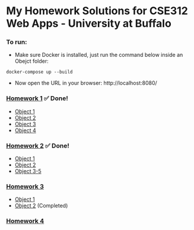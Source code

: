 # My Homework Solutions for CSE312 Web Apps - University at Buffalo

### To run:

- Make sure Docker is installed, just run the command below inside an Obejct folder:

```
docker-compose up --build 
```
- Now open the URL in your browser: http://localhost:8080/

### [Homework 1](https://github.com/a2677331/CSE312-Web-Applications/tree/master/HW1) ✅ Done!
- [Object 1](https://github.com/a2677331/CSE312-Web-Applications/tree/master/HW1/Object_1)
- [Object 2](https://github.com/a2677331/CSE312-Web-Applications/tree/master/HW1/Object_2)
- [Object 3](https://github.com/a2677331/CSE312-Web-Applications/tree/master/HW1/Object_3)
- [Object 4](https://github.com/a2677331/CSE312-Web-Applications/tree/master/HW1/Object_4)
### [Homework 2](https://github.com/a2677331/CSE312-Web-Applications/tree/master/HW2) ✅ Done!
- [Object 1](https://github.com/a2677331/CSE312-Web-Applications/tree/master/HW2/Obejct_1)
- [Object 2](https://github.com/a2677331/CSE312-Web-Applications/tree/master/HW2/Obejct_2)
- [Object 3-5](https://github.com/a2677331/CSE312-Web-Applications/tree/master/HW2/Obejct_3-5)
### [Homework 3](https://github.com/a2677331/CSE312-Web-Applications/tree/master/HW3)
- [Object 1](https://github.com/a2677331/CSE312-Web-Applications/tree/master/HW3/Obejct_1) 
- [Object 2](https://github.com/a2677331/CSE312-Web-Applications/tree/master/HW3/Obejct_2) (Completed)
### [Homework 4](https://github.com/a2677331/CSE312-Web-Applications/tree/master/HW4)
